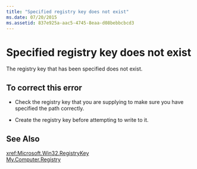 ```yaml
---
title: "Specified registry key does not exist"
ms.date: 07/20/2015
ms.assetid: 837e925a-aac5-4745-8eaa-d08bebbcbcd3
---
```

# Specified registry key does not exist
The registry key that has been specified does not exist.  
  
## To correct this error  
  
- Check the registry key that you are supplying to make sure you have specified the path correctly.  
  
- Create the registry key before attempting to write to it.  
  
## See Also  
 <xref:Microsoft.Win32.RegistryKey>  
 [My.Computer.Registry](xref:Microsoft.VisualBasic.MyServices.RegistryProxy)  

